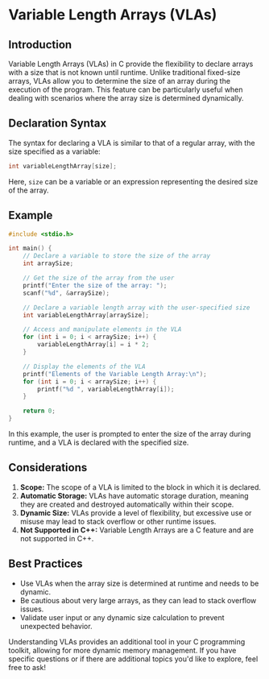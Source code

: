 # Variable Length Arrays (VLAs)

## Introduction

Variable Length Arrays (VLAs) in C provide the flexibility to declare arrays with a size that is not known until
runtime. Unlike traditional fixed-size arrays, VLAs allow you to determine the size of an array during the execution of
the program. This feature can be particularly useful when dealing with scenarios where the array size is determined
dynamically.

## Declaration Syntax

The syntax for declaring a VLA is similar to that of a regular array, with the size specified as a variable:

```c
int variableLengthArray[size];
```

Here, `size` can be a variable or an expression representing the desired size of the array.

## Example

```c
#include <stdio.h>

int main() {
    // Declare a variable to store the size of the array
    int arraySize;

    // Get the size of the array from the user
    printf("Enter the size of the array: ");
    scanf("%d", &arraySize);

    // Declare a variable length array with the user-specified size
    int variableLengthArray[arraySize];

    // Access and manipulate elements in the VLA
    for (int i = 0; i < arraySize; i++) {
        variableLengthArray[i] = i * 2;
    }

    // Display the elements of the VLA
    printf("Elements of the Variable Length Array:\n");
    for (int i = 0; i < arraySize; i++) {
        printf("%d ", variableLengthArray[i]);
    }

    return 0;
}
```

In this example, the user is prompted to enter the size of the array during runtime, and a VLA is declared with the
specified size.

## Considerations

1. **Scope:** The scope of a VLA is limited to the block in which it is declared.
2. **Automatic Storage:** VLAs have automatic storage duration, meaning they are created and destroyed automatically
   within their scope.
3. **Dynamic Size:** VLAs provide a level of flexibility, but excessive use or misuse may lead to stack overflow or
   other runtime issues.
4. **Not Supported in C++:** Variable Length Arrays are a C feature and are not supported in C++.

## Best Practices

- Use VLAs when the array size is determined at runtime and needs to be dynamic.
- Be cautious about very large arrays, as they can lead to stack overflow issues.
- Validate user input or any dynamic size calculation to prevent unexpected behavior.

Understanding VLAs provides an additional tool in your C programming toolkit, allowing for more dynamic memory
management. If you have specific questions or if there are additional topics you'd like to explore, feel free to ask!